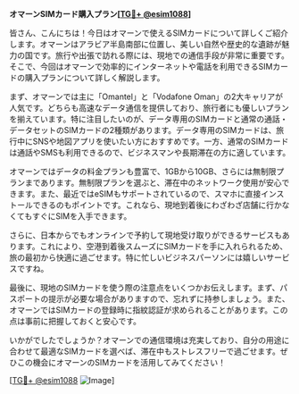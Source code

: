 **オマーンSIMカード購入プラン[[TG💪+ @esim1088](https://t.me/s/esim1088)]**

皆さん、こんにちは！今日はオマーンで使えるSIMカードについて詳しくご紹介します。オマーンはアラビア半島南部に位置し、美しい自然や歴史的な遺跡が魅力の国です。旅行や出張で訪れる際には、現地での通信手段が非常に重要です。そこで、今回はオマーンで効率的にインターネットや電話を利用できるSIMカードの購入プランについて詳しく解説します。

まず、オマーンでは主に「Omantel」と「Vodafone Oman」の2大キャリアが人気です。どちらも高速なデータ通信を提供しており、旅行者にも優しいプランを揃えています。特に注目したいのが、データ専用のSIMカードと通常の通話・データセットのSIMカードの2種類があります。データ専用のSIMカードは、旅行中にSNSや地図アプリを使いたい方におすすめです。一方、通常のSIMカードは通話やSMSも利用できるので、ビジネスマンや長期滞在の方に適しています。

オマーンではデータの料金プランも豊富で、1GBから10GB、さらには無制限プランまであります。無制限プランを選ぶと、滞在中のネットワーク使用が安心できます。また、最近ではeSIMもサポートされているので、スマホに直接インストールできるのもポイントです。これなら、現地到着後にわざわざ店舗に行かなくてもすぐにSIMを入手できます。

さらに、日本からでもオンラインで予約して現地受け取りができるサービスもあります。これにより、空港到着後スムーズにSIMカードを手に入れられるため、旅の最初から快適に過ごせます。特に忙しいビジネスパーソンには嬉しいサービスですね。

最後に、現地のSIMカードを使う際の注意点をいくつかお伝えします。まず、パスポートの提示が必要な場合がありますので、忘れずに持参しましょう。また、オマーンではSIMカードの登録時に指紋認証が求められることがあります。この点は事前に把握しておくと安心です。

いかがでしたでしょうか？オマーンでの通信環境は充実しており、自分の用途に合わせて最適なSIMカードを選べば、滞在中もストレスフリーで過ごせます。ぜひこの機会にオマーンのSIMカードを活用してみてください！

[[TG💪+ @esim1088](https://t.me/s/esim1088) ![Image](https://i.postimg.cc/Y0z9fWf4/image.png)]